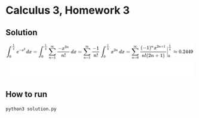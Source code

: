 # Calculus 3, Homework 3

## Solution

![Solution](solution.svg)
![Solution-Dark](solution-dark.svg)

## How to run

`python3 solution.py`